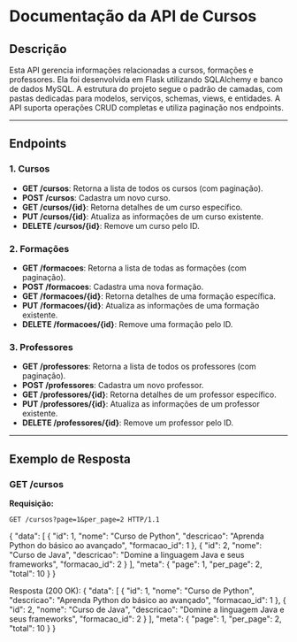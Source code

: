 # **Documentação da API de Cursos**

## **Descrição**
Esta API gerencia informações relacionadas a cursos, formações e professores. Ela foi desenvolvida em Flask utilizando SQLAlchemy e banco de dados MySQL. A estrutura do projeto segue o padrão de camadas, com pastas dedicadas para modelos, serviços, schemas, views, e entidades. A API suporta operações CRUD completas e utiliza paginação nos endpoints.

---

## **Endpoints**

### **1. Cursos**
- **GET /cursos**: Retorna a lista de todos os cursos (com paginação).
- **POST /cursos**: Cadastra um novo curso.
- **GET /cursos/{id}**: Retorna detalhes de um curso específico.
- **PUT /cursos/{id}**: Atualiza as informações de um curso existente.
- **DELETE /cursos/{id}**: Remove um curso pelo ID.

### **2. Formações**
- **GET /formacoes**: Retorna a lista de todas as formações (com paginação).
- **POST /formacoes**: Cadastra uma nova formação.
- **GET /formacoes/{id}**: Retorna detalhes de uma formação específica.
- **PUT /formacoes/{id}**: Atualiza as informações de uma formação existente.
- **DELETE /formacoes/{id}**: Remove uma formação pelo ID.

### **3. Professores**
- **GET /professores**: Retorna a lista de todos os professores (com paginação).
- **POST /professores**: Cadastra um novo professor.
- **GET /professores/{id}**: Retorna detalhes de um professor específico.
- **PUT /professores/{id}**: Atualiza as informações de um professor existente.
- **DELETE /professores/{id}**: Remove um professor pelo ID.

---

## **Exemplo de Resposta**

### **GET /cursos**

**Requisição:**
```http
GET /cursos?page=1&per_page=2 HTTP/1.1
```
{
  "data": [
    {
      "id": 1,
      "nome": "Curso de Python",
      "descricao": "Aprenda Python do básico ao avançado",
      "formacao_id": 1
    },
    {
      "id": 2,
      "nome": "Curso de Java",
      "descricao": "Domine a linguagem Java e seus frameworks",
      "formacao_id": 2
    }
  ],
  "meta": {
    "page": 1,
    "per_page": 2,
    "total": 10
  }
}



Resposta (200 OK):
{
  "data": [
    {
      "id": 1,
      "nome": "Curso de Python",
      "descricao": "Aprenda Python do básico ao avançado",
      "formacao_id": 1
    },
    {
      "id": 2,
      "nome": "Curso de Java",
      "descricao": "Domine a linguagem Java e seus frameworks",
      "formacao_id": 2
    }
  ],
  "meta": {
    "page": 1,
    "per_page": 2,
    "total": 10
  }
}

